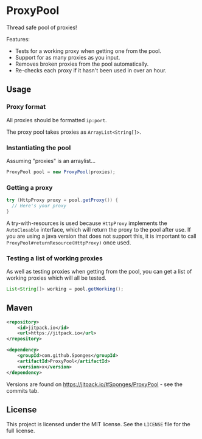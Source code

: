 # ProxyPool
Thread safe pool of proxies!

Features:

* Tests for a working proxy when getting one from the pool.
* Support for as many proxies as you input.
* Removes broken proxies from the pool automatically.
* Re-checks each proxy if it hasn't been used in over an hour.

## Usage
### Proxy format
All proxies should be formatted `ip:port`.

The proxy pool takes proxies as `ArrayList<String[]>`.

### Instantiating the pool
Assuming "proxies" is an arraylist...
```java
ProxyPool pool = new ProxyPool(proxies);
```

### Getting a proxy
```java
try (HttpProxy proxy = pool.getProxy()) {
  // Here's your proxy
}
```
A try-with-resources is used because `HttpProxy` implements the `AutoClosable` interface, which will return the proxy to the pool after use.
If you are using a java version that does not support this, it is important to call `ProxyPool#returnResource(HttpProxy)` once used.

### Testing a list of working proxies
As well as testing proxies when getting from the pool, you can get a list of working proxies which will all be tested.
```java
List<String[]> working = pool.getWorking();
```

## Maven
```xml
<repository>
    <id>jitpack.io</id>
    <url>https://jitpack.io</url>
</repository>
```
```xml
<dependency>
    <groupId>com.github.Sponges</groupId>
    <artifactId>ProxyPool</artifactId>
    <version>x</version>
</dependency>
```
Versions are found on https://jitpack.io/#Sponges/ProxyPool - see the commits tab.

## License
This project is licensed under the MIT license. See the `LICENSE` file for the full license.